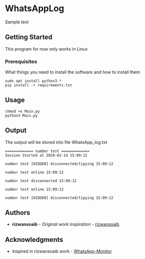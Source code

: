 # WhatsAppLog

Sample text

## Getting Started
This program for now only works in Linux
### Prerequisites

What things you need to install the software and how to install them

```
sudo apt install python3.*
pip install -r requirements.txt
```

## Usage
```
chmod +x Main.py
python3 Main.py
```
## Output
The output will be stored into file WhatsApp_log.txt
```
============= number test =============
Session Started at 2020-02-14 15:09:12

number test [HIDDEN] disconnected/tipying 15:09:12

number test online 15:09:12

number test disconnected 15:09:12

number test online 15:09:12

number test [HIDDEN] disconnected/tipying 15:09:12
```


## Authors

* **rizwansoaib** - *Original work inspiration* - [rizwansoaib](https://github.com/rizwansoaib)

## Acknowledgments
* Inspired in rizwansoaib work - [WhatsApp-Monitor](https://github.com/rizwansoaib/whatsapp-monitor/) 

